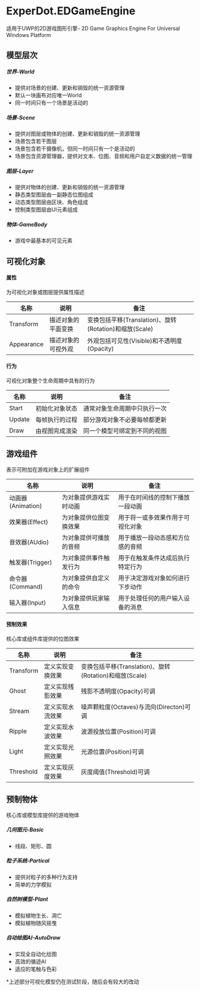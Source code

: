 # ExperDot.EDGameEngine
适用于UWP的2D游戏图形引擎- 2D Game Graphics Engine For Universal Windows Platform

## 模型层次
##### 世界-World
- 提供对场景的创建、更新和销毁的统一资源管理
- 默认一块画布对应唯一World
- 同一时间只有一个场景是活动的

##### 场景-Scene
- 提供对图层或物体的创建、更新和销毁的统一资源管理
- 场景包含若干图层
- 场景包含若干摄像机，但同一时间只有一个是活动的
- 场景包含资源管理器，提供对文本、位图、音频和用户自定义数据的统一管理

##### 图层-Layer
- 提供对物体的创建、更新和销毁的统一资源管理
- 静态类型图层由一副静态位图组成
- 动态类型图层由区块、角色组成
- 控制类型图层由UI元素组成

##### 物体-GameBody
- 游戏中最基本的可见元素

## 可视化对象
#### 属性
为可视化对象或图层提供属性描述

名称      | 说明               | 备注
----------|--------------------|----
Transform | 描述对象的平面变换 | 变换包括平移(Translation)、旋转(Rotation)和缩放(Scale)
Appearance| 描述对象的可视外观 | 外观包括可见性(Visible)和不透明度(Opacity)

#### 行为
可视化对象整个生命周期中具有的行为

名称      | 说明               | 备注
----------|--------------------|----
Start     | 初始化对象状态 | 通常对象生命周期中只执行一次
Update    | 每帧执行的过程 | 部分游戏对象不必要每帧都更新
Draw      | 由视图完成渲染 | 同一个模型可绑定到不同的视图

## 游戏组件
表示可附加在游戏对象上的扩展组件

名称                   | 说明                       | 备注
----------------------|--------------------------|----
动画器(Animation)| 为对象提供游戏实时动画     | 用于在时间线的控制下播放一段动画
效果器(Effect)   | 为对象提供位图变换效果     | 用于将一或多效果作用于可视化对象
音效器(AUdio)    | 为对象提供可播放的音频     | 用于播放一段动态感和方位感的音频
触发器(Trigger)  | 为对象提供事件触发行为     | 用于在触发条件达成后执行特定行为
命令器(Command)  | 为对象提供自定义的命令     | 用于决定游戏对象如何进行下步动作
输入器(Input)    | 为对象提供玩家输入信息     | 用于处理任何的用户输入设备的消息

#### 预制效果
核心库或组件库提供的位图效果

名称      | 说明                     | 备注
----------|--------------------------|----
Transform | 定义实现变换效果         | 变换包括平移(Translation)、旋转(Rotation)和缩放(Scale)
Ghost     | 定义实现残影效果         | 残影不透明度(Opacity)可调
Stream    | 定义实现水流效果         | 噪声颗粒度(Octaves)与流向(Directon)可调
Ripple    | 定义实现水波效果         | 波源投放位置(Position)可调
Light     | 定义实现光照效果         | 光源位置(Position)可调
Threshold | 定义实现灰度效果         | 灰度阈值(Threshold)可调

## 预制物体
核心库或模型库提供的游戏物体

##### 几何图元-Basic
- 线段、矩形、圆

##### 粒子系统-Partical
- 提供对粒子的多种行为支持
- 简单的力学模拟

##### 自然树模型-Plant
- 模拟植物生长、凋亡
- 模拟植物随风摇曳

##### 自动绘图AI-AutoDraw
- 实现全自动化绘图
- 高效的循迹AI
- 适应的笔触与色彩

*上述部分可视化模型仍在测试阶段，随后会有较大的改动
